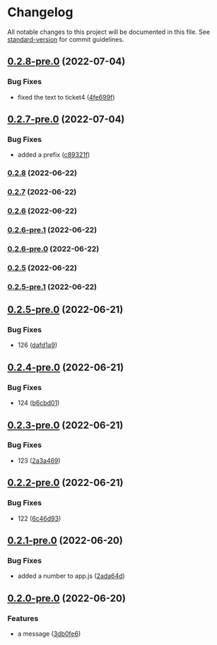 # Changelog

All notable changes to this project will be documented in this file. See [standard-version](https://github.com/conventional-changelog/standard-version) for commit guidelines.

## [0.2.8-pre.0](https://github.com/elaheabs/my-github-actions-2/compare/v0.2.7-pre.0...v0.2.8-pre.0) (2022-07-04)


### Bug Fixes

* fixed the text to ticket4 ([4fe699f](https://github.com/elaheabs/my-github-actions-2/commit/4fe699f415e04b4d2788cbab788054afb4aadb46))

## [0.2.7-pre.0](https://github.com/elaheabs/my-github-actions-2/compare/v0.2.6-pre.0...v0.2.7-pre.0) (2022-07-04)


### Bug Fixes

* added a prefix ([c89321f](https://github.com/elaheabs/my-github-actions-2/commit/c89321f2027c0190c46a132dbb40f71f0032cdc6))

### [0.2.8](https://github.com/elaheabs/my-github-actions-2/compare/v0.2.6...v0.2.8) (2022-06-22)

### [0.2.7](https://github.com/elaheabs/my-github-actions-2/compare/v0.2.6...v0.2.7) (2022-06-22)

### [0.2.6](https://github.com/elaheabs/my-github-actions-2/compare/v0.2.6-pre.1...v0.2.6) (2022-06-22)

### [0.2.6-pre.1](https://github.com/elaheabs/my-github-actions-2/compare/v0.2.5...v0.2.6-pre.1) (2022-06-22)

### [0.2.6-pre.0](https://github.com/elaheabs/my-github-actions-2/compare/v0.2.5...v0.2.6-pre.0) (2022-06-22)

### [0.2.5](https://github.com/elaheabs/my-github-actions-2/compare/v0.2.5-pre.1...v0.2.5) (2022-06-22)

### [0.2.5-pre.1](https://github.com/elaheabs/my-github-actions-2/compare/v0.2.7...v0.2.5-pre.1) (2022-06-22)

## [0.2.5-pre.0](https://github.com/elaheabs/my-github-actions-2/compare/v0.2.4-pre.0...v0.2.5-pre.0) (2022-06-21)


### Bug Fixes

* 126 ([dafd1a9](https://github.com/elaheabs/my-github-actions-2/commit/dafd1a972f40037e25df245e73532c92bc708471))

## [0.2.4-pre.0](https://github.com/elaheabs/my-github-actions-2/compare/v0.2.3-pre.0...v0.2.4-pre.0) (2022-06-21)


### Bug Fixes

* 124 ([b6cbd01](https://github.com/elaheabs/my-github-actions-2/commit/b6cbd01989e1a3d09fdc06eabbe436fe81745cc9))

## [0.2.3-pre.0](https://github.com/elaheabs/my-github-actions-2/compare/v0.2.2-pre.0...v0.2.3-pre.0) (2022-06-21)


### Bug Fixes

* 123 ([2a3a469](https://github.com/elaheabs/my-github-actions-2/commit/2a3a4693ed2c349ecc65e82d84e4f860bf843529))

## [0.2.2-pre.0](https://github.com/elaheabs/my-github-actions-2/compare/v0.2.1-pre.0...v0.2.2-pre.0) (2022-06-21)


### Bug Fixes

* 122 ([6c46d93](https://github.com/elaheabs/my-github-actions-2/commit/6c46d9383b693362a065e9b43eddef33b76c1ddd))

## [0.2.1-pre.0](https://github.com/elaheabs/my-github-actions-2/compare/v0.2.0-pre.0...v0.2.1-pre.0) (2022-06-20)


### Bug Fixes

* added a number to app.js ([2ada64d](https://github.com/elaheabs/my-github-actions-2/commit/2ada64d18e323629ab8bdc0a0bce89c2f4170853))

## [0.2.0-pre.0](https://github.com/elaheabs/my-github-actions-2/compare/v0.1.1-pre.0...v0.2.0-pre.0) (2022-06-20)


### Features

* a message ([3db0fe6](https://github.com/elaheabs/my-github-actions-2/commit/3db0fe65c9eb5e59e0ce8bcac99b6b80e4abcf45))
